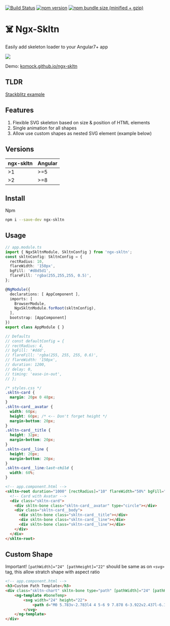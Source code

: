 [![Build Status](https://travis-ci.com/Komock/ngx-skltn.svg?branch=master)](https://travis-ci.com/Komock/ngx-skltn)
[![npm version](https://badge.fury.io/js/ngx-skltn.svg)](https://badge.fury.io/js/ngx-skltn)
[![npm bundle size (minified + gzip)](https://img.shields.io/bundlephobia/minzip/ngx-skltn.svg)](https://bundlephobia.com/result?p=ngx-skltn@latest)

# ☠️ Ngx-Skltn
Easily add skeleton loader to your Angular7+ app

![](https://komock.github.io/ngx-skltn/assets/skltn-preview.gif)

Demo: [komock.github.io/ngx-skltn](https://komock.github.io/ngx-skltn)

## TLDR
[Stackblitz example](https://stackblitz.com/edit/ngx-skltn)

## Features
1. Flexible SVG skeleton based on size & position of HTML elements
2. Single animation for all shapes
3. Allow use custom shapes as nested SVG element (example below)

## Versions
| ngx-skltn | Angular |
| --------- | ------- |
| >1        | >=5     |
| >2        | >=8     |

## Install
Npm

```sh
npm i --save-dev ngx-skltn
```

## Usage
```ts
// app.module.ts
import { NgxSkltnModule, SkltnConfig } from 'ngx-skltn';
const skltnConfig: SkltnConfig = {
  rectRadius: 10,
  flareWidth: '150px',
  bgFill: '#d8d5d1',
  flareFill: 'rgba(255,255,255, 0.5)',
};

@NgModule({
  declarations: [ AppComponent ],
  imports: [
    BrowserModule,
    NgxSkltnModule.forRoot(skltnConfig),
  ],
  bootstrap: [AppComponent]
})
export class AppModule { }

// Defaults
// const defaultConfig = {
// rectRadius: 4,
// bgFill: '#ddd',
// flareFill: 'rgba(255, 255, 255, 0.6)',
// flareWidth: '150px',
// duration: 1200,
// delay: 0,
// timing: 'ease-in-out',
// };
```

```css
/* styles.css */
.skltn-card {
  margin: 20px 0 48px;
}
.skltn-card__avatar {
  width: 60px;
  height: 60px; /* <-- Don't forget height */
  margin-bottom: 20px;
}
.skltn-card__title {
  height: 32px;
  margin-bottom: 20px;
}
.skltn-card__line {
  height: 20px;
  margin-bottom: 20px;
}
.skltn-card__line:last-child {
  width: 60%;
}
```


```html
<!-- app.component.html -->
<skltn-root duration="1000" [rectRadius]="10" flareWidth="50%" bgFill="#d8d5d1" flareFill="rgba(255,255,255, 0.5)">
  <!-- Card with Avatar -->
  <div class="skltn-card">
    <div skltn-bone class="skltn-card__avatar" type="circle"></div>
    <div class="skltn-card__body">
      <div skltn-bone class="skltn-card__title"></div>
      <div skltn-bone class="skltn-card__line"></div>
      <div skltn-bone class="skltn-card__line"></div>
    </div>
  </div>
</skltn-root>
```

## Custom Shape
Important! `[pathWidth]="24" [pathHeight]="22"` should be same as on `<svg>` tag, this allow stratch shape with aspect ratio
```html
<!-- app.component.html -->
<h3>Custom Path Template</h3>
<div class="skltn-chart" skltn-bone type="path" [pathWidth]="24" [pathHeight]="22">
    <ng-template #boneTemp>
        <svg width="24" height="22">
            <path d="M0 5.783v-2.783l4 4 5-6 9 7.878 6-3.922v2.437l-6.176 3.989-8.6-7.528-5.09 6.108-4.134-4.179zm18.909 7.279l-1.267.818-1.135-.994-7.058-6.177-3.778 4.534-1.41 1.692-1.548-1.566-2.713-2.743v14.374h24v-13.226l-5.091 3.288z"></path>
        </svg>
    </ng-template>
</div>
```
